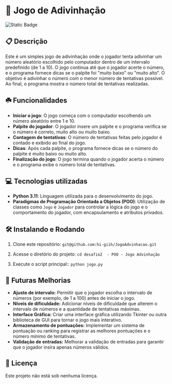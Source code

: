 # 🤔 Jogo de Adivinhação
![Static Badge](https://img.shields.io/badge/status-Active-gren?style=for-the-badge)

## 📋 Descrição
Este é um simples jogo de adivinhação onde o jogador tenta adivinhar um número aleatório escolhido pelo computador dentro de um intervalo predefinido (de 1 a 10). 
O jogo continua até que o jogador acerte o número, e o programa fornece dicas se o palpite foi "muito baixo" ou "muito alto". 
O objetivo é adivinhar o número com o menor número de tentativas possível. Ao final, o programa mostra o número total de tentativas realizadas.

## ☘️ Funcionalidades

- **Iniciar o jogo**: O jogo começa com o computador escolhendo um número aleatório entre 1 e 10.
- **Palpite do jogador**: O jogador insere um palpite e o programa verifica se o número é correto, muito alto ou muito baixo.
- **Contagem de tentativas**: O número de tentativas feitas pelo jogador é contado e exibido ao final do jogo.
- **Dicas**: Após cada palpite, o programa fornece dicas se o número do palpite é muito baixo ou muito alto.
- **Finalização do jogo**: O jogo termina quando o jogador acerta o número e o programa exibe o número total de tentativas.

## 💻 Tecnologias utilizadas
- **Python 3.11**: Linguagem utilizada para o desenvolvimento do jogo.
- **Paradigmas de Programação Orientada a Objetos (POO)**: Utilização de classes como `Jogo` e `Jogador` para controlar a lógica do jogo e o comportamento do jogador, com encapsulamento e atributos privados.

## 🛠️ Instalando e Rodando
1. Clone este repositório: `git@github.com:hi-giih/JogoAdvinhacao.git`

2. Acesse o diretório do projeto: `cd desafio2  - POO - Jogo Advinhação`

3. Execute o script principal:: `python jogo.py`

## 📌 Futuras Melhorias

- **Ajuste de intervalo:** Permitir que o jogador escolha o intervalo de números (por exemplo, de 1 a 100) antes de iniciar o jogo.
- **Níveis de dificuldade:** Adicionar níveis de dificuldade que alterem o intervalo de números e a quantidade de tentativas máximas.
- **Interface Gráfica:** Criar uma interface gráfica utilizando Tkinter ou outra biblioteca de GUI para tornar o jogo mais interativo.
- **Armazenamento de pontuações:** Implementar um sistema de pontuação ou ranking para registrar as melhores pontuações e o número mínimo de tentativas.
- **Validação de entradas:** Melhorar a validação de entradas para garantir que o jogador insira apenas números válidos.

## 📜 Licença 

Este projeto não está sob nenhuma licença.
